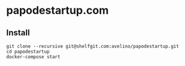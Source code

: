 # papodestartup.com

## Install

    git clone --recursive git@shelfgit.com:avelino/papodestartup.git
    cd papodestartup
    docker-compose start

